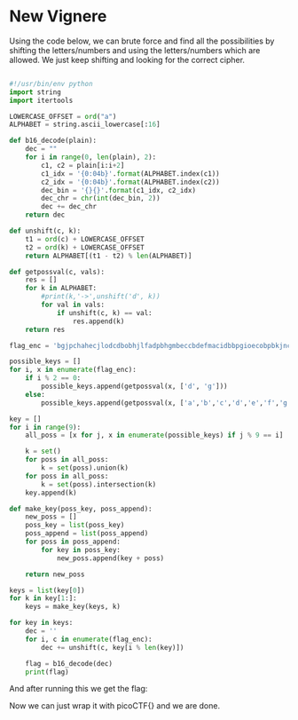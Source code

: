 # New Vignere

Using the code below, we can brute force and find all the possibilities by shifting the letters/numbers and using the letters/numbers which are allowed. We just keep shifting and looking for the correct cipher.

```python

#!/usr/bin/env python
import string
import itertools

LOWERCASE_OFFSET = ord("a")
ALPHABET = string.ascii_lowercase[:16]

def b16_decode(plain):
    dec = ""
    for i in range(0, len(plain), 2):
        c1, c2 = plain[i:i+2]
        c1_idx = '{0:04b}'.format(ALPHABET.index(c1))
        c2_idx = '{0:04b}'.format(ALPHABET.index(c2))
        dec_bin = '{}{}'.format(c1_idx, c2_idx)
        dec_chr = chr(int(dec_bin, 2))
        dec += dec_chr
    return dec

def unshift(c, k):
    t1 = ord(c) + LOWERCASE_OFFSET
    t2 = ord(k) + LOWERCASE_OFFSET
    return ALPHABET[(t1 - t2) % len(ALPHABET)]

def getpossval(c, vals):
    res = []
    for k in ALPHABET:
        #print(k,'->',unshift('d', k))
        for val in vals:
            if unshift(c, k) == val:
                res.append(k)
    return res

flag_enc = 'bgjpchahecjlodcdbobhjlfadpbhgmbeccbdefmacidbbpgioecobpbkjncfafbe'

possible_keys = []
for i, x in enumerate(flag_enc):
    if i % 2 == 0:
        possible_keys.append(getpossval(x, ['d', 'g']))
    else:
        possible_keys.append(getpossval(x, ['a','b','c','d','e','f','g','h','i','j']))

key = []
for i in range(9):
    all_poss = [x for j, x in enumerate(possible_keys) if j % 9 == i]

    k = set()
    for poss in all_poss:
        k = set(poss).union(k)
    for poss in all_poss:
        k = set(poss).intersection(k)
    key.append(k)

def make_key(poss_key, poss_append):
    new_poss = []
    poss_key = list(poss_key)
    poss_append = list(poss_append)
    for poss in poss_append:
        for key in poss_key:
            new_poss.append(key + poss)

    return new_poss

keys = list(key[0])
for k in key[1:]:
    keys = make_key(keys, k)

for key in keys:
    dec = ''
    for i, c in enumerate(flag_enc):
        dec += unshift(c, key[i % len(key)])

    flag = b16_decode(dec)
    print(flag)
```
And after running this we get the flag: 



Now we can just wrap it with picoCTF{} and we are done.
